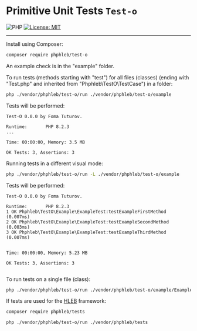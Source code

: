 Primitive Unit Tests `Test-o`
=====================

![PHP](https://img.shields.io/badge/PHP-^8.2-blue) [![License: MIT](https://img.shields.io/badge/License-MIT%20(Free)-brightgreen.svg)](https://github.com/phphleb/hleb/blob/master/LICENSE)

_____________________

 Install using Composer:
 ```bash
composer require phphleb/test-o
 ```

An example check is in the "example" folder.

To run tests (methods starting with "test") for all files (classes)
(ending with "Test.php" and inherited from "Phphleb\TestO\TestCase") in a folder:

 ```bash
php ./vendor/phphleb/test-o/run ./vendor/phphleb/test-o/example
 ```
Tests will be performed:
```text
Test-O 0.0.0 by Foma Tuturov.

Runtime:       PHP 8.2.3
...

Time: 00:00:00, Memory: 3.5 MB

OK Tests: 3, Assertions: 3

```

Running tests in a different visual mode:
 ```bash
php ./vendor/phphleb/test-o/run -L ./vendor/phphleb/test-o/example
 ```
Tests will be performed:
```text
Test-O 0.0.0 by Foma Tuturov.

Runtime:       PHP 8.2.3
1 OK Phphleb\TestO\Example\ExampleTest:testExampleFirstMethod (0.007ms)
2 OK Phphleb\TestO\Example\ExampleTest:testExampleSecondMethod (0.003ms)
3 OK Phphleb\TestO\Example\ExampleTest:testExampleThirdMethod (0.007ms)


Time: 00:00:00, Memory: 5.23 MB

OK Tests: 3, Assertions: 3


```

To run tests on a single file (class):

 ```bash
php ./vendor/phphleb/test-o/run ./vendor/phphleb/test-o/example/ExampleTest.php
 ```

If tests are used for the [HLEB](https://github.com/phphleb/hleb) framework:

 ```bash
composer require phphleb/tests
 ```
 ```bash
php ./vendor/phphleb/test-o/run ./vendor/phphleb/tests
 ```
